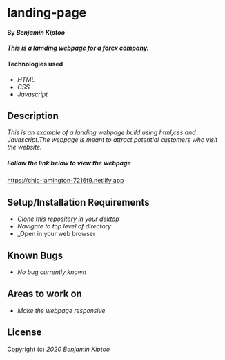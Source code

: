 # landing-page

#### By _**Benjamin Kiptoo**_

#### _This is a lamding webpage for a forex company._

#### Technologies used

* _HTML_
* _CSS_
* _Javascript_

## Description

_This is an example of a landing webpage build using html,css and Javascript.The webpage is meant to attract potential customers who visit the website._
##### _Follow the link below to view the webpage_
https://chic-lamington-7216f9.netlify.app

## Setup/Installation Requirements

* _Clone this repository in your dektop_
*  _Navigate to top level of directory_
* _Open in your web browser

## Known Bugs

* _No bug currently known_

##  Areas to work on

* _Make the webpage responsive_

## License

Copyright (c) _2020 Benjamin Kiptoo_
